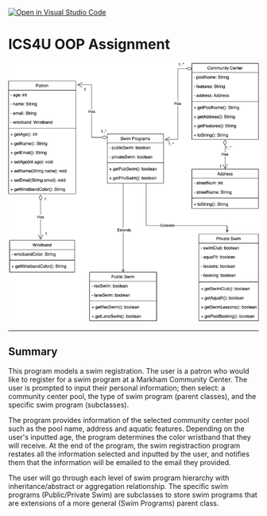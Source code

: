 [![Open in Visual Studio Code](https://classroom.github.com/assets/open-in-vscode-c66648af7eb3fe8bc4f294546bfd86ef473780cde1dea487d3c4ff354943c9ae.svg)](https://classroom.github.com/online_ide?assignment_repo_id=9234708&assignment_repo_type=AssignmentRepo)
# ICS4U OOP Assignment

<img src = "https://github.com/SACHSTech/oop-assignment-StephanieHCTam/blob/main/src/RegistrationSystem/SwimRegis.drawio.png">

---

## Summary

This program models a swim registration. The user is a patron who would like to register for a swim program at a Markham Community Center. The user is prompted to input their personal information; then select: a community center pool, the type of swim program (parent classes), and the specific swim program (subclasses). 

The program provides information of the selected community center pool such as the pool name, address and aquatic features. Depending on the user's inputted age, the program determines the color wristband that they will receive. At the end of the program, the swim registraction program restates all the information selected and inputted by the user, and notifies them that the information will be emailed to the email they provided.

The user will go through each level of swim program hierarchy with inheritance/abstract or aggregation relationship. The specific swim programs (Public/Private Swim) are subclasses to store swim programs that are extensions of a more general (Swim Programs) parent class. 